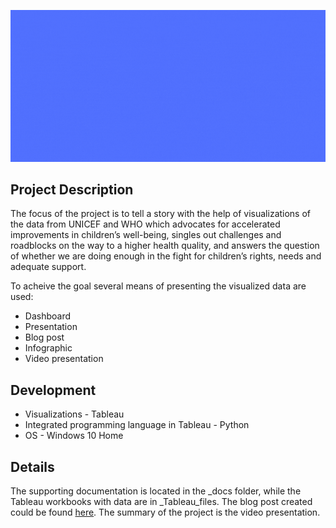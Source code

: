 ![collage](https://github.com/natacasey/Health_of_Children_of_the_World_with_Tableau/blob/master/_assets/visualized.gif)

## Project Description

The focus of the project is to tell a story with the help of visualizations of the data from UNICEF and WHO which advocates for accelerated improvements in children’s well-being, singles out challenges and roadblocks on the way to a higher health quality, and answers the question of whether we are doing enough in the fight for children’s rights, needs and 
adequate support. 

To acheive the goal several means of presenting the visualized data are used:
- Dashboard
- Presentation
- Blog post
- Infographic
- Video presentation


## Development
- Visualizations -  Tableau
- Integrated programming language in Tableau - Python
- OS - Windows 10 Home

## Details

The supporting documentation is located in the _docs folder, while the Tableau workbooks with data are in _Tableau_files. The blog post created could be found [here](https://communicatingastory.blogspot.com/2020/10/childrens-health-are-we-doing-enough.html). 
The summary of the project is the video presentation. 




